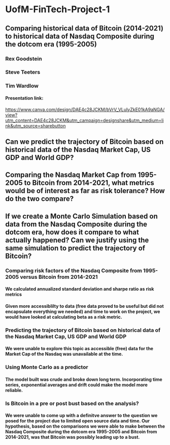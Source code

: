 # UofM-FinTech-Project-1
## Comparing historical data of Bitcoin (2014-2021) to historical data of Nasdaq Composite during the dotcom era (1995-2005)

### Rex Goodstein
### Steve Teeters
### Tim Wardlow

#### Presentation link:
https://www.canva.com/design/DAE4c28JCKM/bVrV_VLuIyZkE01kA9aNGA/view?utm_content=DAE4c28JCKM&utm_campaign=designshare&utm_medium=link&utm_source=sharebutton

## Can we predict the trajectory of Bitcoin based on historical data of the Nasdaq Market Cap, US GDP and World GDP? 
## Comparing the Nasdaq Market Cap from 1995-2005 to Bitcoin from 2014-2021, what metrics would be of interest as far as risk tolerance? How do the two compare? 
## If we create a Monte Carlo Simulation based on data from the Nasdaq Composite during the dotcom era, how does it compare to what actually happened? Can we justify using the same simulation to predict the trajectory of Bitcoin? 

### Comparing risk factors of the Nasdaq Composite from 1995-2005 versus Bitcoin from 2014-2021
#### We calculated annualized standard deviation and sharpe ratio as risk metrics
#### Given more accessiblilty to data (free data proved to be useful but did not encapsulate everything we needed) and time to work on the project, we would have looked at calculating beta as a risk metric. 
### Predicting the trajectory of Bitcoin based on historical data of the Nasdaq Market Cap, US GDP and World GDP
#### We were unable to explore this topic as accessible (free) data for the Market Cap of the Nasdaq was unavailable at the time.
### Using Monte Carlo as a predictor
#### The model built was crude and broke down long term. Incorporating time series, exponential averages and drift could make the model more reliable.


### Is Bitcoin in a pre or post bust based on the analysis? 
#### We were unable to come up with a definitve answer to the question we posed for the project due to limited open source data and time. Our hypothesis, based on the comparisons we were able to make between the Nasdaq Composite during the dotcom era 1995-2005 and Bitcoin from 2014-2021, was that Bitcoin was possibly leading up to a bust.



